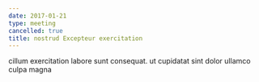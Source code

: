 ```yaml
---
date: 2017-01-21
type: meeting
cancelled: true
title: nostrud Excepteur exercitation
---
```

cillum exercitation labore sunt consequat. ut cupidatat sint dolor ullamco culpa magna
